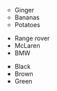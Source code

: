 <!DOCTYPE html>
<html>
    <head>
        <title>Unordered List</title>
    </head>
    <body>
        <ul type="circle">
            <li>Ginger</li>
            <li>Bananas</li>
            <li>Potatoes</li>
        </ul>
        <ul type="disk">
            <li>Range rover</li>
            <li>McLaren</li>
            <li>BMW</li>
        </ul>
        <ul type="square">
            <li>Black</li>
            <li>Brown</li>
            <li>Green</li>
        </ul>
    </body>
</html>
